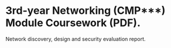 # 3rd-year Networking (CMP***) Module Coursework (PDF).
Network discovery, design and security evaluation report.
